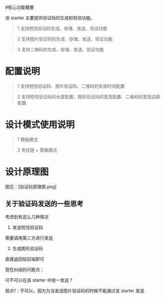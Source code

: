 #核心功能概要

该 starter 主要提供验证码的生成和校验功能。

> 1 支持短信验证码生成、存储、发送、验证功能

> 2 支持图片验证码的生成、存储、发送、验证功能

> 3 支持二维码的生成、存储、发送、验证功能

# 配置说明

> 1 支持短信验证码、图片验证码、二维码的失效时间配置

> 2 支持短信验证码的长度配置、图形验证码的宽高配置、二维码的宽高边距配置

# 设计模式使用说明

> 1 模板模式

> 2 责任链 + 策略模式

# 设计原理图

图见：[验证码原理图.png]

## 关于验证码发送的一些思考

考虑到有这么几种情况

1. 发送短信验证码

需要调用第三方进行发送

2. 生成图形验证码

直接返回给前端即可

现在纠结的问题点：

可不可以在该 starter 中统一发送？

观点1：不可以，因为为当发送图片验证码的时候不能通过该 starter 发送
































